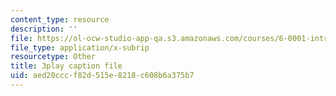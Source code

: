 ```yaml
---
content_type: resource
description: ''
file: https://ol-ocw-studio-app-qa.s3.amazonaws.com/courses/6-0001-introduction-to-computer-science-and-programming-in-python-fall-2016/aed20cccf82d515e8218c608b6a375b7_w4uxYDPsjbw.vtt
file_type: application/x-subrip
resourcetype: Other
title: 3play caption file
uid: aed20ccc-f82d-515e-8218-c608b6a375b7
---
```

